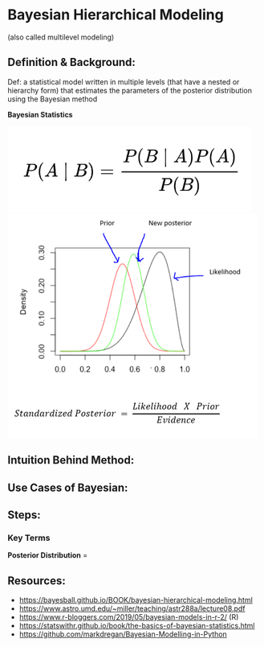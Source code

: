 # Bayesian Hierarchical Modeling 
(also called multilevel modeling)

## Definition & Background:
Def: a statistical model written in multiple levels (that have a nested or hierarchy form) that estimates the parameters of the posterior distribution using the Bayesian method

**Bayesian Statistics**

![This is an image of Bayes Theorem](images/bayes_formula.PNG)
![This is an image of intuition of Bayesian Statistics](images/bayes_distro_graph_2.PNG)


## Intuition Behind Method:

## Use Cases of Bayesian:

## Steps:
### Key Terms ###
**Posterior Distribution** = 

## Resources:
- https://bayesball.github.io/BOOK/bayesian-hierarchical-modeling.html
- https://www.astro.umd.edu/~miller/teaching/astr288a/lecture08.pdf
- https://www.r-bloggers.com/2019/05/bayesian-models-in-r-2/ (R)
- https://statswithr.github.io/book/the-basics-of-bayesian-statistics.html
- https://github.com/markdregan/Bayesian-Modelling-in-Python



